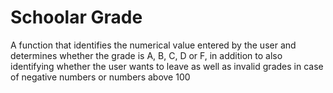 # Schoolar Grade
A function that identifies the numerical value entered by the user and determines whether the grade is A, B, C, D or F, in addition to also identifying whether the user wants to leave as well as invalid grades in case of negative numbers or numbers above 100
